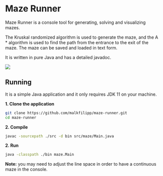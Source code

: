 # Maze Runner

Maze Runner is a console tool for generating, solving and visualizing mazes.

The Kruskal randomized algorithm is used to generate the maze, and the A * algorithm is used to find the path from the entrance to the exit of the maze. The maze can be saved and loaded in text form.

It is written in pure Java and has a detailed javadoc.

![](maze.gif)

## Running

It is a simple Java application and it only requires JDK 11 on your machine.

**1. Clone the application**

```bash
git clone https://github.com/malkfilipp/maze-runner.git
cd maze-runner
```

**2. Compile**

```bash
javac -sourcepath ./src -d bin src/maze/Main.java
```

**2. Run**

```bash
java -classpath ./bin maze.Main
```

**Note:** you may need to adjust the line space in order to have a continuous maze in the console.
